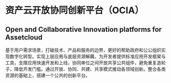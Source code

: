 # 资产云开放协同创新平台（OCIA）
Open and Collaborative Innovation platforms for Assetcloud
---
基于用户需求场景，打破技术、产品和服务的边界，更好的帮助政府和公公组织实现数字化转型。实现上层应用与底层资源解藕，为开发者提供标准应用开发框架与工具，支撑应用快速开发和上线，协同单位之间开放共享公共组件，避免重复造轮子，降低开发门槛。通过开放、协同、共建、共享模式推动各领域创新。整合各类资源的基础上，搭建一个公共的创新平台。
